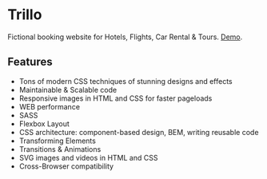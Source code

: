 # Trillo

Fictional booking website for Hotels, Flights, Car Rental & Tours. [Demo](https://trillo-site.herokuapp.com/).

## Features

- Tons of modern CSS techniques of stunning designs and effects
- Maintainable & Scalable code
- Responsive images in HTML and CSS for faster pageloads
- WEB performance
- SASS
- Flexbox Layout
- CSS architecture: component-based design, BEM, writing reusable code
- Transforming Elements
- Transitions & Animations
- SVG images and videos in HTML and CSS
- Cross-Browser compatibility
